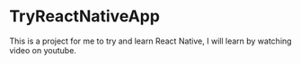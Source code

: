 # TryReactNativeApp

This is a project for me to try and learn React Native, I will learn by watching video on youtube.